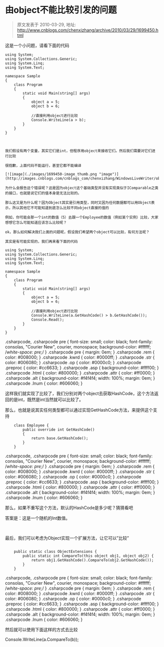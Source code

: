 # 由object不能比较引发的问题 
> 原文发表于 2010-03-29, 地址: http://www.cnblogs.com/chenxizhang/archive/2010/03/29/1699450.html 


这是一个小问题，请看下面的代码


```
using System;
using System.Collections.Generic;
using System.Linq;
using System.Text;

namespace Sample
{
    class Program
    {
        static void Main(string[] args)
        {
            object a = 5;
            object b = 6;

            //直接利用object进行比较
            Console.WriteLine(a > b);
        }
    }
}
```

```
 
```

```
我们假设有两个变量，其实它们是int，但程序用object来接收它们。然后我们需要对它们进行比较
```

```
很抱歉，上面代码不能运行，甚至它都不能编译
```

```
[![image](./images/1699450-image_thumb.png "image")](http://images.cnblogs.com/cnblogs_com/chenxizhang/WindowsLiveWriter/object_AEA6/image_2.png) 
```

```
为什么会报告这个错误呢？这是因为object这个基础类型并没有实现类似于IComparable之类的接口，也就是说它们的值本身是无法比较的。
```

```
那么这又是为什么呢？因为Object其实是引用类型，同时又因为任何数据都可以用Object表示，所以其他它不可能知道到底怎么比较不同object直接的值的
```

```
例如，你可能会那一个int的数值（5）去跟一个Employee的数值（例如某个实例）比较，大家想想它怎么可能知道应该怎么比较呢？
```

```
ok，那么如何解决我们上面的问题呢，假设我们希望两个object可以比较，有何方法呢？
```

```
其实是有可能实现的，我们再来看下面的代码
```

```
using System;
using System.Collections.Generic;
using System.Linq;
using System.Text;

namespace Sample
{
    class Program
    {
        static void Main(string[] args)
        {
            object a = 5;
            object b = 6;

            //直接利用object进行比较
            Console.WriteLine(a.GetHashCode() > b.GetHashCode());
            Console.Read();
        }
    }
}

```


.csharpcode, .csharpcode pre
{
 font-size: small;
 color: black;
 font-family: consolas, "Courier New", courier, monospace;
 background-color: #ffffff;
 /*white-space: pre;*/
}
.csharpcode pre { margin: 0em; }
.csharpcode .rem { color: #008000; }
.csharpcode .kwrd { color: #0000ff; }
.csharpcode .str { color: #006080; }
.csharpcode .op { color: #0000c0; }
.csharpcode .preproc { color: #cc6633; }
.csharpcode .asp { background-color: #ffff00; }
.csharpcode .html { color: #800000; }
.csharpcode .attr { color: #ff0000; }
.csharpcode .alt 
{
 background-color: #f4f4f4;
 width: 100%;
 margin: 0em;
}
.csharpcode .lnum { color: #606060; }

这样我们就实现了比较了，我们分别对两个object去获取HashCode，这个方法返回的是int，既然是int当然就可以比较了。


那么，也就是说其实任何类型都可以通过实现GetHashCode方法，来提供这个支持


```
    class Employee {
        public override int GetHashCode()
        {
            return base.GetHashCode();
        }
    }
```


.csharpcode, .csharpcode pre
{
 font-size: small;
 color: black;
 font-family: consolas, "Courier New", courier, monospace;
 background-color: #ffffff;
 /*white-space: pre;*/
}
.csharpcode pre { margin: 0em; }
.csharpcode .rem { color: #008000; }
.csharpcode .kwrd { color: #0000ff; }
.csharpcode .str { color: #006080; }
.csharpcode .op { color: #0000c0; }
.csharpcode .preproc { color: #cc6633; }
.csharpcode .asp { background-color: #ffff00; }
.csharpcode .html { color: #800000; }
.csharpcode .attr { color: #ff0000; }
.csharpcode .alt 
{
 background-color: #f4f4f4;
 width: 100%;
 margin: 0em;
}
.csharpcode .lnum { color: #606060; }

那么，如果不重写这个方法，默认的HashCode是多少呢？猜猜看吧


答案是：这是一个随机的Int数值。


 


最后，我们可以考虑为Object实现一个扩展方法，让它可以”比较”


```

    public static class ObjectExtensions {
        public static int CompareTo(this object obj1, object obj2) {
            return obj1.GetHashCode().CompareTo(obj2.GetHashCode());
        }
    }
```


.csharpcode, .csharpcode pre
{
 font-size: small;
 color: black;
 font-family: consolas, "Courier New", courier, monospace;
 background-color: #ffffff;
 /*white-space: pre;*/
}
.csharpcode pre { margin: 0em; }
.csharpcode .rem { color: #008000; }
.csharpcode .kwrd { color: #0000ff; }
.csharpcode .str { color: #006080; }
.csharpcode .op { color: #0000c0; }
.csharpcode .preproc { color: #cc6633; }
.csharpcode .asp { background-color: #ffff00; }
.csharpcode .html { color: #800000; }
.csharpcode .attr { color: #ff0000; }
.csharpcode .alt 
{
 background-color: #f4f4f4;
 width: 100%;
 margin: 0em;
}
.csharpcode .lnum { color: #606060; }

然后就可以使用下面这样的方式去比较


Console.WriteLine(a.CompareTo(b)); 
 


 


```
 
```


